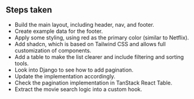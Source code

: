 
## Steps taken

- Build the main layout, including header, nav, and footer.
- Create example data for the footer.
- Apply some styling, using red as the primary color (similar to Netflix).
- Add shadcn, which is based on Tailwind CSS and allows full customization of components.
- Add a table to make the list clearer and include filtering and sorting tools.
- Look into Django to see how to add pagination.
- Update the implementation accordingly.
- Check the pagination implementation in TanStack React Table.
- Extract the movie search logic into a custom hook.